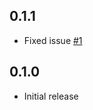 ## 0.1.1
- Fixed issue [#1](https://github.com/MasterAli2/BetterBabies/issues/1)
## 0.1.0
- Initial release
